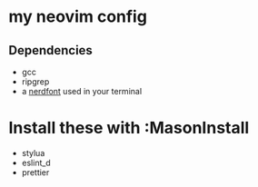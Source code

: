 # my neovim config

## Dependencies

- gcc
- ripgrep
- a [nerdfont](https://www.nerdfonts.com/) used in your terminal

# Install these with :MasonInstall
- stylua
- eslint_d
- prettier
